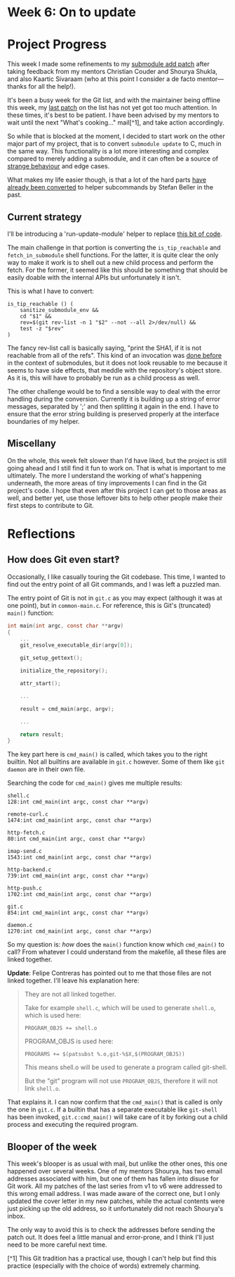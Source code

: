 # Week 6: On to update

# Project Progress

This week I made some refinements to my [submodule add patch](https://github.com/tfidfwastaken/git/commits/submodule-helper-add-3a) after taking feedback from my mentors Christian Couder and Shourya Shukla, and also Kaartic Sivaraam (who at this point I consider a de facto mentor—thanks for all the help!).

It's been a busy week for the Git list, and with the maintainer being offline this week, my [last patch](https://lore.kernel.org/git/20210615145745.33382-1-raykar.ath@gmail.com/) on the list has not yet got too much attention. In these times, it's best to be patient. I have been advised by my mentors to wait until the next "What's cooking..." mail[^1], and take action accordingly.

So while that is blocked at the moment, I decided to start work on the other major part of my project, that is to convert `submodule update` to C, much in the same way. This functionality is a lot more interesting and complex compared to merely adding a submodule, and it can often be a source of [strange behaviour](https://lore.kernel.org/git/CAKjYmsELpf9r3bAJj_JUHgVegw_7z2KzyuR_6FYYngpC1XmNeg@mail.gmail.com/) and edge cases.

What makes my life easier though, is that a lot of the hard parts [have already been converted](https://lore.kernel.org/git/?q=submodule+update+dfn%3Asubmodule--helper.c+f%3A%22Stefan+Beller%22+&r=) to helper subcommands by Stefan Beller in the past.

## Current strategy

I'll be introducing a 'run-update-module' helper to replace [this bit of code](https://github.com/tfidfwastaken/git/blob/master/git-submodule.sh#L586-L649).

The main challenge in that portion is converting the `is_tip_reachable` and `fetch_in_submodule` shell functions. For the latter, it is quite clear the only way to make it work is to shell out a new child process and perform the fetch. For the former, it seemed like this should be something that should be easily doable with the internal APIs but unfortunately it isn't.

This is what I have to convert:
```shell
is_tip_reachable () (
	sanitize_submodule_env &&
	cd "$1" &&
	rev=$(git rev-list -n 1 "$2" --not --all 2>/dev/null) &&
	test -z "$rev"
)
```

The fancy rev-list call is basically saying, "print the SHA1, if it is not reachable from all of the refs". This kind of an invocation was [done before](https://github.com/git/git/blob/49f38e2de47a401fc2b0f4cce38e9f07fb63df48/submodule.c#L926-L971) in the context of submodules, but it does not look reusable to me because it seems to have side effects, that meddle with the repository's object store. As it is, this will have to probably be run as a child process as well.

The other challenge would be to find a sensible way to deal with the error handling during the conversion. Currently it is building up a string of error messages, separated by ';' and then splitting it again in the end. I have to ensure that the error string building is preserved properly at the interface boundaries of my helper.

## Miscellany

On the whole, this week felt slower than I'd have liked, but the project is still going ahead and I still find it fun to work on. That is what is important to me ultimately. The more I understand the working of what's happening underneath, the more areas of tiny improvements I can find in the Git project's code. I hope that even after this project I can get to those areas as well, and better yet, use those leftover bits to help other people make their first steps to contribute to Git.

# Reflections

## How does Git even start‽

Occasionally, I like casually touring the Git codebase. This time, I wanted to find out the entry point of all Git commands, and I was left a puzzled man.

The entry point of Git is not in `git.c` as you may expect (although it was at one point), but in `common-main.c`. For reference, this is Git's (truncated) `main()` function:
```c
int main(int argc, const char **argv)
{
	...
	git_resolve_executable_dir(argv[0]);

	git_setup_gettext();

	initialize_the_repository();

	attr_start();

	...

	result = cmd_main(argc, argv);

	...

	return result;
}
```

The key part here is `cmd_main()` is called, which takes you to the right builtin. Not all builtins are available in `git.c` however. Some of them like `git daemon` are in their own file.

Searching the code for `cmd_main()` gives me multiple results:
```
shell.c
128:int cmd_main(int argc, const char **argv)

remote-curl.c
1474:int cmd_main(int argc, const char **argv)

http-fetch.c
80:int cmd_main(int argc, const char **argv)

imap-send.c
1543:int cmd_main(int argc, const char **argv)

http-backend.c
739:int cmd_main(int argc, const char **argv)

http-push.c
1702:int cmd_main(int argc, const char **argv)

git.c
854:int cmd_main(int argc, const char **argv)

daemon.c
1270:int cmd_main(int argc, const char **argv)
```

So my question is: *how* does the `main()` function know which `cmd_main()` to call? From whatever I could understand from the makefile, all these files are linked together.

**Update**: Felipe Contreras has pointed out to me that those files are not linked together. I'll leave his explanation here:

> They are not all linked together.
> 
> Take for example `shell.c`, which will be used to generate `shell.o`, which is used here:
> 
>  `PROGRAM_OBJS += shell.o`
> 
> PROGRAM_OBJS is used here:
> 
>  `PROGRAMS += $(patsubst %.o,git-%$X,$(PROGRAM_OBJS))`
> 
> This means shell.o will be used to generate a program called git-shell.
> 
> But the "git" program will not use `PROGRAM_OBJS`, therefore it will not link `shell.o`.

That explains it. I can now confirm that the `cmd_main()` that is called is only the one in `git.c`. If a builtin that has a separate executable like `git-shell` has been invoked, `git.c:cmd_main()` will take care of it by forking out a child process and executing the required program.

## Blooper of the week

This week's blooper is as usual with mail, but unlike the other ones, this one happened over several weeks. One of my mentors Shourya, has two email addresses associated with him, but one of them has fallen into disuse for Git work. All my patches of the last series from v1 to v6 were addressed to this wrong email address. I was made aware of the correct one, but I only updated the cover letter in my new patches, while the actual contents were just picking up the old address, so it unfortunately did not reach Shourya's inbox.

The only way to avoid this is to check the addresses before sending the patch out. It does feel a little manual and error-prone, and I think I'll just need to be more careful next time.

[^1] This Git tradition has a practical use, though I can't help but find this practice (especially with the choice of words) extremely charming.
